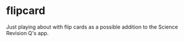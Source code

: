 # flipcard
Just playing about with flip cards as a possible addition to the Science Revision Q's app.
